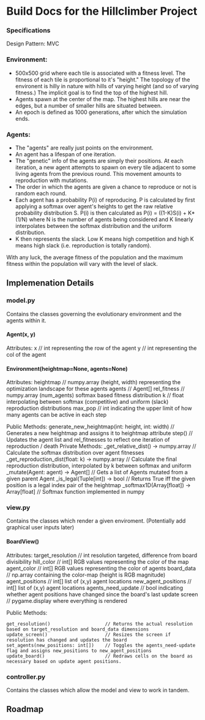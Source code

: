 # Build Docs for the Hillclimber Project

### Specifications
Design Pattern: MVC

###  Environment:
* 500x500 grid where each tile is associated with a fitness level. The fitness of each tile is proportional to it's "height." The topology of the environent is hilly in nature with hills of varying  height (and so of varying fitness.) The implicit goal is to find the top of the highest hill. 
* Agents spawn at the center of the map. The highest hills are near the edges, but a number of smaller hills are situated between.
* An epoch is defined as 1000 generations, after which the simulation ends.
     
###  Agents:
* The "agents" are really just points on the environment. 
* An agent has a lifespan of one iteration. 
* The "genetic" info of the agents are simply their positions. At each iteration, a new agent attempts to spawn on every tile adjacent to some living agents from the previous round. This movement amounts to reproduction with mutations. 
* The order in which the agents are given a chance to reproduce or not is random each round. 
* Each agent has a probability P(i) of reproducing. P is calculated by first applying a softmax over agent's heights to get the raw relative probability distribution S. P(i) is then calculated as P(i) = ((1-K)S(i) + K*(1/N) where N is the number of agents being considered and K linearly interpolates between the softmax distribution and the uniform distribution.
* K then represents the slack. Low K means high competition and high K means high slack (i.e. reproduction is totally random).
    
With any luck, the average fitness of the population and the maximum fitness within the population will vary with the level of slack.


## Implemenation Details

### model.py
Contains the classes governing the evolutionary environment and the agents within it.

#### Agent(x, y)
Attributes:
    x   // int representing the row of the agent
    y   // int representing the col of the agent

#### Environment(heightmap=None, agents=None)
Attributes:
    heightmap       // numpy.array (height, width) representing the optimization landscape for these agents
    agents          // Agent[] 
    rel_fitness     // numpy.array (num_agents) softmax based fitness distribution
    k               // float interpolating between softmax (competitive) and uniform (slack) reproduction distributions
    max_pop         // int indicating the upper limit of how many agents can be active in each step

Public Methods:
    generate_new_heightmap(int: height, int: width)    // Generates a new heightmap and assigns it to heightmap attribute
    step()                                             // Updates the agent list and rel_fitnesses to reflect one iteration of reproduction / death
Private Methods:
    _get_relative_dist()  -> numpy.array               // Calculate the softmax distribution over agent fitnesses
    _get_reproduction_dist(float: k) -> numpy.array    // Calculate the final reproduction distribution, interpolated by k between softmax and uniform
    _mutate(Agent: agent) -> Agent[]                   // Gets a list of Agents mutated from a given parent Agent
    _is_legal(Tuple[int]) -> bool                      // Returns True iff the given position is a legal index pair of the heightmap
    _softmax1D(Array[float]) -> Array[float]           // Softmax function implemented in numpy

    
### view.py
Contains the classes which render a given enviroment. (Potentially add graphical user inputs later)

#### BoardView()
Attributes:
    target_resolution   // int resolution targeted, difference from board divisibility
    hill_color          // int[] RGB values representing the color of the map
    agent_color         // int[] RGB values representing the color of agents
    board_data          // np.array containing the color-map (height is RGB magnitude)
    agent_positions     // int[] list of (x,y) agent locations
    new_agent_positions // int[] list of (x,y) agent locations
    agents_need_update  // bool indicating whether agent positions have changed since the board's last update
    screen              // pygame.display where everything is rendered

Public Methods:

    get_resolution()                    // Returns the actual resolution based on target_resolution and board_data dimensions
    update_screen()                     // Resizes the screen if resolution has changed and updates the board
    set_agents(new_positions: int[])    // Toggles the agents_need-update flag and assigns new_positions to new_agent_positions
    update_board()                      // Redraws cells on the board as necessary based on update agent positions.



### controller.py
Contains the classes which allow the model and view to work in tandem.


## Roadmap

